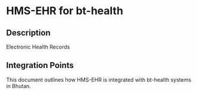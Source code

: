 # HMS-EHR for bt-health

## Description

Electronic Health Records

## Integration Points

This document outlines how HMS-EHR is integrated with bt-health systems in Bhutan.
